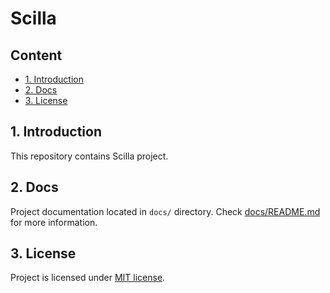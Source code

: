 # Scilla

## Content

- [1. Introduction](#1-introduction)
- [2. Docs](#2-docs)
- [3. License](#3-license)

## 1. Introduction

This repository contains Scilla project.

## 2. Docs

Project documentation located in `docs/` directory. Check [docs/README.md](docs/README.md) for more information.

## 3. License

Project is licensed under [MIT license](LICENSE.md).
